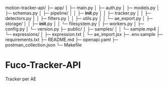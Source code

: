 motion-tracker-api/
├─ app/
│  ├─ main.py
│  ├─ auth.py
│  ├─ models.py
│  ├─ schemas.py
│  ├─ pipeline/
│  │  ├─ __init__.py
│  │  ├─ tracker.py
│  │  ├─ detectors.py
│  │  ├─ filters.py
│  │  ├─ utils.py
│  │  └─ ae_export.py
│  ├─ storage/
│  │  ├─ __init__.py
│  │  └─ filesystem.py
│  ├─ workers.py
│  ├─ config.py
│  └─ version.py
├─ public/
│  ├─ samples/
│  │  └─ sample.mp4
│  └─ expressions/
│     ├─ expression.txt
│     └─ ae_import.jsx
├─ .env.sample
├─ requirements.txt
├─ README.md
├─ openapi.yaml
├─ postman_collection.json
└─ Makefile
# Fuco-Tracker-API
Tracker per AE
